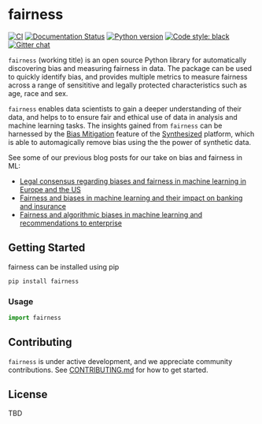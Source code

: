 # fairness
[![CI](https://github.com/synthesized-io/fairness/workflows/CI/badge.svg)](https://github.com/synthesized-io/fairness/actions)
[![Documentation Status](https://readthedocs.org/projects/fairness/badge/?version=latest)]()
[![Python version](https://img.shields.io/badge/python-3.6%20%7C%203.7%20%7C%203.8%20%7C%203.9-blue.svg)]()
[![Code style: black](https://img.shields.io/badge/code%20style-black-000000.svg)](https://github.com/psf/black)
[![Gitter chat](https://badges.gitter.im/gitterHQ/gitter.png)](https://gitter.im/gitterHQ/gitter)


``fairness`` (working title) is an open source Python library for automatically discovering bias and measuring fairness in data. The package can be used to quickly identify bias, and provides multiple metrics to measure fairness across a range of sensititive and legally protected characteristics such as age, race and sex.

``fairness`` enables data scientists to gain a deeper understanding of their data, and helps to to ensure fair and ethical use of data in analysis and machine learning tasks. The insights gained from ``fairness`` can be harnessed by the [Bias Mitigation](https://www.synthesized.io/post/synthesized-mitigates-bias-in-data) feature of the [Synthesized](https://synthesized.io) platform, which is able to automagically remove bias using the the power of synthetic data.

See some of our previous blog posts for our take on bias and fairness in ML:

- [Legal consensus regarding biases and fairness in machine learning in Europe and the US](https://www.synthesized.io/post/discrimination-by-artificial-intelligence-2)
- [Fairness and biases in machine learning and their impact on banking and insurance](https://www.synthesized.io/post/fairness-and-biases-in-machine-learning-and-their-impact-on-banking-and-insurance)
- [Fairness and algorithmic biases in machine learning and recommendations to enterprise](https://www.synthesized.io/post/fairness-and-algorithmic-biases-in-machine-learning-and-recommendations)



## Getting Started

fairness can be installed using pip
```bash
pip install fairness
```

### Usage
```python
import fairness
```

## Contributing

``fairness`` is under active development, and we appreciate community contributions. See [CONTRIBUTING.md](https://github.com/synthesized-io/fairness/blob/main/.github/CONTRIBUTING.md) for how to get started.


## License

TBD
